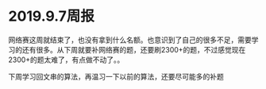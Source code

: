 # 2019.9.7周报

网络赛这周就结束了，也没有拿到什么名额。也意识到了自己的很多不足，需要学习的还有很多。从下周就要补网络赛的题，还要刷2300+的题，不过感觉现在2300+的题太难了，有点做不动了。。

下周学习回文串的算法，再温习一下以前的算法，还要尽可能多的补题

